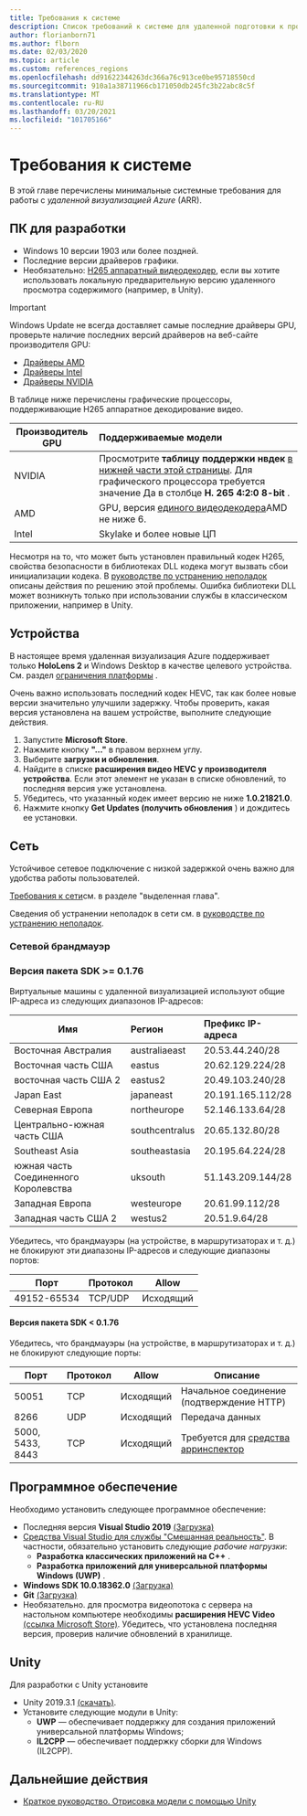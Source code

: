 ```yaml
---
title: Требования к системе
description: Список требований к системе для удаленной подготовки к просмотру Azure
author: florianborn71
ms.author: flborn
ms.date: 02/03/2020
ms.topic: article
ms.custom: references_regions
ms.openlocfilehash: dd91622344263dc366a76c913ce0be95718550cd
ms.sourcegitcommit: 910a1a38711966cb171050db245fc3b22abc8c5f
ms.translationtype: MT
ms.contentlocale: ru-RU
ms.lasthandoff: 03/20/2021
ms.locfileid: "101705166"
---
```

# <a name="system-requirements"></a>Требования к системе

В этой главе перечислены минимальные системные требования для работы с *удаленной визуализацией Azure* (ARR).

## <a name="development-pc"></a>ПК для разработки

* Windows 10 версии 1903 или более поздней.
* Последние версии драйверов графики.
* Необязательно: [H265 аппаратный видеодекодер](https://www.microsoft.com/p/hevc-video-extensions/9nmzlz57r3t7), если вы хотите использовать локальную предварительную версию удаленного просмотра содержимого (например, в Unity).

> [!IMPORTANT]
> Windows Update не всегда доставляет самые последние драйверы GPU, проверьте наличие последних версий драйверов на веб-сайте производителя GPU:
>
> * [Драйверы AMD](https://www.amd.com/en/support)
> * [Драйверы Intel](https://www.intel.com/content/www/us/en/support/detect.html)
> * [Драйверы NVIDIA](https://www.nvidia.com/Download/index.aspx)

В таблице ниже перечислены графические процессоры, поддерживающие H265 аппаратное декодирование видео.

| Производитель GPU | Поддерживаемые модели |
|-----------|:-----------|
| NVIDIA | Просмотрите **таблицу поддержки нвдек** [в нижней части этой страницы](https://developer.nvidia.com/video-encode-decode-gpu-support-matrix). Для графического процессора требуется значение Да в столбце **H. 265 4:2:0 8-bit** . |
| AMD | GPU, версия [единого видеодекодера](https://en.wikipedia.org/wiki/Unified_Video_Decoder#UVD_6)AMD не ниже 6. |
| Intel | Skylake и более новые ЦП |

Несмотря на то, что может быть установлен правильный кодек H265, свойства безопасности в библиотеках DLL кодека могут вызвать сбои инициализации кодека. В [руководстве по устранению неполадок](../resources/troubleshoot.md#h265-codec-not-available) описаны действия по решению этой проблемы. Ошибка библиотеки DLL может возникнуть только при использовании службы в классическом приложении, например в Unity.

## <a name="devices"></a>Устройства

В настоящее время удаленная визуализация Azure поддерживает только **HoloLens 2** и Windows Desktop в качестве целевого устройства. См. раздел [ограничения платформы](../reference/limits.md#platform-limitations) .

Очень важно использовать последний кодек HEVC, так как более новые версии значительно улучшили задержку. Чтобы проверить, какая версия установлена на вашем устройстве, выполните следующие действия.

1. Запустите **Microsoft Store**.
1. Нажмите кнопку **"..."** в правом верхнем углу.
1. Выберите **загрузки и обновления**.
1. Найдите в списке **расширения видео HEVC у производителя устройства**. Если этот элемент не указан в списке обновлений, то последняя версия уже установлена.
1. Убедитесь, что указанный кодек имеет версию не ниже **1.0.21821.0**.
1. Нажмите кнопку **Get Updates (получить обновления** ) и дождитесь ее установки.

## <a name="network"></a>Сеть

Устойчивое сетевое подключение с низкой задержкой очень важно для удобства работы пользователей.

[Требования к сети](../reference/network-requirements.md)см. в разделе "выделенная глава".

Сведения об устранении неполадок в сети см. в [руководстве по устранению неполадок](../resources/troubleshoot.md#unstable-holograms).

### <a name="network-firewall"></a>Сетевой брандмауэр

### <a name="sdk-version--0176"></a>Версия пакета SDK >= 0.1.76

Виртуальные машины с удаленной визуализацией используют общие IP-адреса из следующих диапазонов IP-адресов:

| Имя             | Регион         | Префикс IP-адреса         |
|------------------|:---------------|:------------------|
| Восточная Австралия   | australiaeast  | 20.53.44.240/28   |
| Восточная часть США          | eastus         | 20.62.129.224/28  |
| восточная часть США 2        | eastus2        | 20.49.103.240/28  |
| Japan East       | japaneast      | 20.191.165.112/28 |
| Северная Европа     | northeurope    | 52.146.133.64/28  |
| Центрально-южная часть США | southcentralus | 20.65.132.80/28   |
| Southeast Asia   | southeastasia  | 20.195.64.224/28  |
| южная часть Соединенного Королевства         | uksouth        | 51.143.209.144/28 |
| Западная Европа      | westeurope     | 20.61.99.112/28   |
| Западная часть США 2        | westus2        | 20.51.9.64/28     |

Убедитесь, что брандмауэры (на устройстве, в маршрутизаторах и т. д.) не блокируют эти диапазоны IP-адресов и следующие диапазоны портов:

| Порт              | Протокол  | Allow    |
|-------------------|---------- |----------|
| 49152-65534       | TCP/UDP | Исходящий |

#### <a name="sdk-version--0176"></a>Версия пакета SDK < 0.1.76

Убедитесь, что брандмауэры (на устройстве, в маршрутизаторах и т. д.) не блокируют следующие порты:

| Порт              | Протокол | Allow    | Описание |
|-------------------|----------|----------|-------------|
| 50051             | TCP      | Исходящий | Начальное соединение (подтверждение HTTP) |
| 8266              | UDP      | Исходящий | Передача данных |
| 5000, 5433, 8443  | TCP      | Исходящий | Требуется для [средства арринспектор](../resources/tools/arr-inspector.md)|


## <a name="software"></a>Программное обеспечение

Необходимо установить следующее программное обеспечение:

* Последняя версия **Visual Studio 2019** [(Загрузка)](https://visualstudio.microsoft.com/vs/older-downloads/)
* [Средства Visual Studio для службы "Смешанная реальность"](/windows/mixed-reality/install-the-tools). В частности, обязательно установить следующие *рабочие нагрузки*:
  * **Разработка классических приложений на C++** .
  * **Разработка приложений для универсальной платформы Windows (UWP)** .
* **Windows SDK 10.0.18362.0** [(Загрузка)](https://developer.microsoft.com/windows/downloads/windows-10-sdk)
* **Git** [(Загрузка)](https://git-scm.com/downloads)
* Необязательно. для просмотра видеопотока с сервера на настольном компьютере необходимы **расширения HEVC Video** [(ссылка Microsoft Store)](https://www.microsoft.com/p/hevc-video-extensions/9nmzlz57r3t7). Убедитесь, что установлена последняя версия, проверив наличие обновлений в хранилище.

## <a name="unity"></a>Unity

Для разработки с Unity установите

* Unity 2019.3.1 [(скачать)](https://unity3d.com/get-unity/download).
* Установите следующие модули в Unity:
  * **UWP** — обеспечивает поддержку для создания приложений универсальной платформы Windows;
  * **IL2CPP** — обеспечивает поддержку сборки для Windows (IL2CPP).

## <a name="next-steps"></a>Дальнейшие действия

* [Краткое руководство. Отрисовка модели с помощью Unity](../quickstarts/render-model.md)